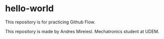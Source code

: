 # hello-world
This repository is for practicing Github Flow. 

This repository is made by Andres Mireiesl. 
Mechatronics student at UDEM. 
